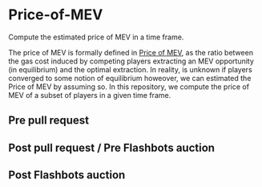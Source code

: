 # Price-of-MEV
Compute the estimated price of MEV in a time frame.

The price of MEV is formally defined in [Price of MEV](https://arxiv.org/abs/2208.13464), as the ratio between the gas cost induced by competing players extracting an MEV opportunity (in equilibrium) and the optimal extraction. In reality, is unknown if players converged to some notion of equilibrium howeover, we can estimated the Price of MEV by assuming so. In this repository, we compute the price of MEV of a subset of players in a given time frame.


## Pre pull request

## Post pull request / Pre Flashbots auction

## Post Flashbots auction
